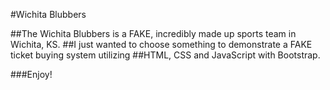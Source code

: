 #Wichita Blubbers

##The Wichita Blubbers is a FAKE, incredibly made up sports team in Wichita, KS. 
##I just wanted to choose something to demonstrate a FAKE ticket buying system utilizing
##HTML, CSS and JavaScript with Bootstrap.

###Enjoy!
